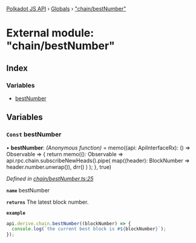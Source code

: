 [Polkadot JS API](../README.md) › [Globals](../globals.md) › ["chain/bestNumber"](_chain_bestnumber_.md)

# External module: "chain/bestNumber"

## Index

### Variables

* [bestNumber](_chain_bestnumber_.md#const-bestnumber)

## Variables

### `Const` bestNumber

• **bestNumber**: *(Anonymous function)* =  memo((api: ApiInterfaceRx): () => Observable<BlockNumber> => {
  return memo((): Observable<BlockNumber> =>
    api.rpc.chain.subscribeNewHeads().pipe(
      map((header): BlockNumber => header.number.unwrap()),
      drr()
    )
  );
}, true)

*Defined in [chain/bestNumber.ts:25](https://github.com/polkadot-js/api/blob/7cc961f789/packages/api-derive/src/chain/bestNumber.ts#L25)*

**`name`** bestNumber

**`returns`** The latest block number.

**`example`** 
<BR>

```javascript
api.derive.chain.bestNumber((blockNumber) => {
  console.log(`the current best block is #${blockNumber}`);
});
```
